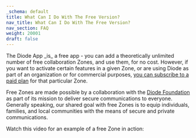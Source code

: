 ```yaml
---
_schema: default
title: What Can I Do With The Free Version?
nav_title: What Can I Do With The Free Version?
nav_section: FAQ
weight: 20001
draft: false
---
```

The Diode App \_is\_ a free app - you can add a theoretically unlimited number of free collaboration Zones, and use them,  for no cost.  However, if you want to activate certain features in a given Zone, or are using Diode as part of an organization or for commercial purposes, <a href="https://diode.io/pricing" target="_blank" rel="noopener">you can subscribe to a paid plan</a> for that particular Zone.

Free Zones are made possible by a collaboration with the <a href="https://diode.foundation" target="_blank" rel="noopener">Diode Foundation</a> as part of its mission to deliver secure communications to everyone.  Generally speaking, our shared goal with free Zones is to equip individuals, families, and local communities with the means of secure and private communications.

Watch this video for an example of a free Zone in action:

&nbsp;
